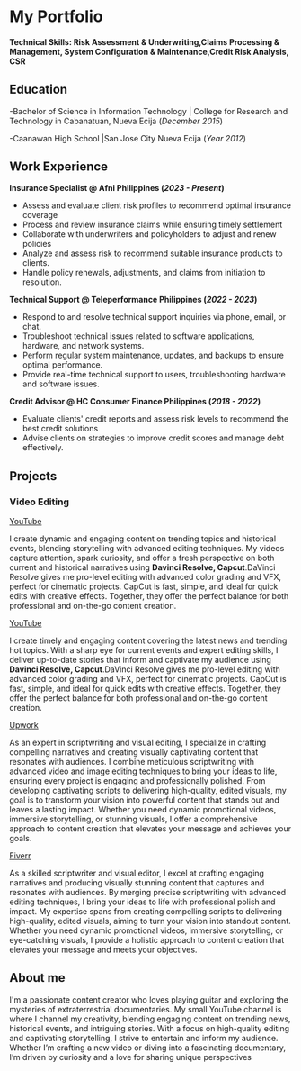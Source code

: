 # My Portfolio

#### Technical Skills: Risk Assessment & Underwriting,Claims Processing & Management, System Configuration & Maintenance,Credit Risk Analysis, CSR

## Education
-Bachelor of Science in Information Technology | College for Research and Technology in Cabanatuan, Nueva Ecija (_December 2015_)			

-Caanawan High School	|San Jose City Nueva Ecija (_Year 2012_)

## Work Experience
**Insurance Specialist @ Afni Philippines (_2023 - Present_)**
- Assess and evaluate client risk profiles to recommend optimal insurance coverage
- Process and review insurance claims while ensuring timely settlement
- Collaborate with underwriters and policyholders to adjust and renew policies
- Analyze and assess risk to recommend suitable insurance products to clients.
- Handle policy renewals, adjustments, and claims from initiation to resolution.

**Technical Support @ Teleperformance Philippines (_2022 - 2023_)**
- Respond to and resolve technical support inquiries via phone, email, or chat.
- Troubleshoot technical issues related to software applications, hardware, and network systems.
- Perform regular system maintenance, updates, and backups to ensure optimal performance.
- Provide real-time technical support to users, troubleshooting hardware and software issues.

**Credit Advisor @ HC Consumer Finance Philippines (_2018 - 2022_)**
- Evaluate clients' credit reports and assess risk levels to recommend the best credit solutions
- Advise clients on strategies to improve credit scores and manage debt effectively.
  
## Projects

### Video Editing

[YouTube](https://www.youtube.com/@RepublikangpinasTV)

I create dynamic and engaging content on trending topics and historical events, blending storytelling with advanced editing techniques. My videos capture attention, spark curiosity, and offer a fresh perspective on both current and historical narratives using **Davinci Resolve, Capcut**.DaVinci Resolve gives me pro-level editing with advanced color grading and VFX, perfect for cinematic projects. CapCut is fast, simple, and ideal for quick edits with creative effects. Together, they offer the perfect balance for both professional and on-the-go content creation.

[YouTube](https://www.youtube.com/@SavvyAcademia)

I create timely and engaging content covering the latest news and trending hot topics. With a sharp eye for current events and expert editing skills, I deliver up-to-date stories that inform and captivate my audience using **Davinci Resolve, Capcut**.DaVinci Resolve gives me pro-level editing with advanced color grading and VFX, perfect for cinematic projects. CapCut is fast, simple, and ideal for quick edits with creative effects. Together, they offer the perfect balance for both professional and on-the-go content creation.

[Upwork](https://www.upwork.com/freelancers/~01e893eb44de9dcb86)

As an expert in scriptwriting and visual editing, I specialize in crafting compelling narratives and creating visually captivating content that resonates with audiences. I combine meticulous scriptwriting with advanced video and image editing techniques to bring your ideas to life, ensuring every project is engaging and professionally polished. From developing captivating scripts to delivering high-quality, edited visuals, my goal is to transform your vision into powerful content that stands out and leaves a lasting impact. Whether you need dynamic promotional videos, immersive storytelling, or stunning visuals, I offer a comprehensive approach to content creation that elevates your message and achieves your goals.

[Fiverr](https://www.fiverr.com/christianram828?up_rollout=true)

As a skilled scriptwriter and visual editor, I excel at crafting engaging narratives and producing visually stunning content that captures and resonates with audiences. By merging precise scriptwriting with advanced editing techniques, I bring your ideas to life with professional polish and impact. My expertise spans from creating compelling scripts to delivering high-quality, edited visuals, aiming to turn your vision into standout content. Whether you need dynamic promotional videos, immersive storytelling, or eye-catching visuals, I provide a holistic approach to content creation that elevates your message and meets your objectives.

## About me
I'm a passionate content creator who loves playing guitar and exploring the mysteries of extraterrestrial documentaries. My small YouTube channel is where I channel my creativity, blending engaging content on trending news, historical events, and intriguing stories. With a focus on high-quality editing and captivating storytelling, I strive to entertain and inform my audience. Whether I’m crafting a new video or diving into a fascinating documentary, I’m driven by curiosity and a love for sharing unique perspectives
